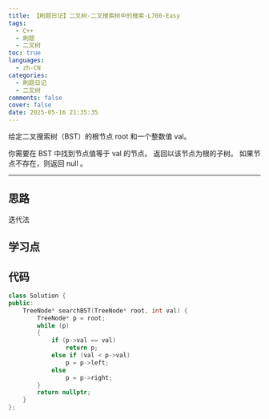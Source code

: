 ```yaml
---
title: 【刷题日记】二叉树-二叉搜索树中的搜索-L700-Easy
tags:
  - C++
  - 刷题
  - 二叉树
toc: true
languages:
  - zh-CN
categories:
  - 刷题日记
  - 二叉树
comments: false
cover: false
date: 2025-05-16 21:35:35
---
```


给定二叉搜索树（BST）的根节点 root 和一个整数值 val。

你需要在 BST 中找到节点值等于 val 的节点。 返回以该节点为根的子树。 如果节点不存在，则返回 null 。

<!-- more -->

---

## 思路

迭代法

## 学习点



## 代码

```cpp
class Solution {
public:
    TreeNode* searchBST(TreeNode* root, int val) {
        TreeNode* p = root;
        while (p)
        {
            if (p->val == val)
                return p;
            else if (val < p->val)
                p = p->left;
            else
                p = p->right;
        }
        return nullptr;
    }
};
```